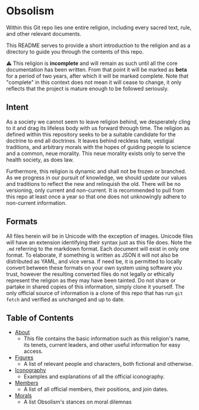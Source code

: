 # Obsolism

Within this Git repo lies one entire religion, including every sacred text, rule, and other relevant documents.

This README serves to provide a short introduction to the religion and as a directory to guide you through the contents of this repo.

:warning: This religion is **incomplete** and will remain as such until all the core documentation has been written. From that point it will be marked as **beta** for a period of two years, after which it will be marked complete.
Note that "complete" in this context does not mean it will cease to change, it only reflects that the project is mature enough to be followed seriously.

## Intent

As a society we cannot seem to leave religion behind, we desperately cling to it and drag its lifeless body with us forward through time. The religion as defined within this repository seeks to be a suitable candidate for
the doctrine to end all doctrines. It leaves behind reckless hate, vestigial traditions, and arbitrary morals with the hopes of guiding people to science and a common, neue morality. This neue morality exists only to serve
the health society, as does law.

Furthermore, this religion is dynamic and shall not be frozen or branched. As we progress in our pursuit of knowledge, we should update our values and traditions to reflect the new and relinquish the old. There will be no
versioning, only current and non-current. It is recommended to pull from this repo at least once a year so that one does not unknowingly adhere to non-current information.

## Formats

All files herein will be in Unicode with the exception of images. Unicode files will have an extension identifying their syntax just as this file does. Note the `.md` referring to the markdown format. Each document
will exist in only one format. To elaborate, if something is written as JSON it will not also be distributed as YAML, and vice versa. If need be, it is permitted to locally convert between these formats on your own system
using software you trust, however the resulting converted files do not legally or ethically represent the religion as they may have been tainted. Do not share or partake in shared copies of this information, simply clone it
yourself. The only official source of information is a clone of this repo that has run `git fetch` and verified as unchanged and up to date.

## Table of Contents

* [About](about.yaml)
    * This file contains the basic information such as this religion's name,
      its tenets, current leaders, and other useful information for easy access.
* [Figures](figures.md)
    * A list of relevant people and characters, both fictional and otherwise.
* [Iconography](icons.md)
    * Examples and explanations of all the official iconography.
* [Members](members.csv)
    * A list of all official members, their positions, and join dates.
* [Morals](morals.yaml)
    * A list Obsolism's stances on moral dilemnas
